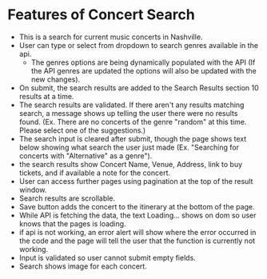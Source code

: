 # Features of Concert Search

- This is a search for current music concerts in Nashville.
- User can type or select from dropdown to search genres available in the api.
    - The genres options are being dynamically populated with the API (If the API genres are updated the options will also be updated with the new changes).
- On submit, the search results are added to the Search Results section 10 results at a time.
- The search results are validated. If there aren't any results matching search, a message shows up telling the user there were no results found. (Ex. There are no concerts of the genre "random" at this time. Please select one of the suggestions.)
- The search input is cleared after submit, though the page shows text below showing what search the user just made (Ex. "Searching for concerts with "Alternative" as a genre").
- the search results show Concert Name, Venue, Address, link to buy tickets, and if available a note for the concert.
- User can access further pages using pagination at the top of the result window.
- Search results are scrollable.
- Save button adds the concert to the itinerary at the bottom of the page.
- While API is fetching the data, the text Loading... shows on dom so user knows that the pages is loading.
- if api is not working, an error alert will show where the error occurred in the code and the page will tell the user that the function is currently not working.
- Input is validated so user cannot submit empty fields.
- Search shows image for each concert.
